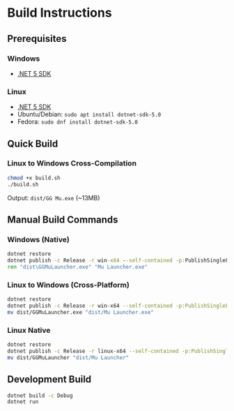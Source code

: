 # Build Instructions

## Prerequisites

### Windows
- [.NET 5 SDK](https://dotnet.microsoft.com/download/dotnet/5.0)

### Linux
- [.NET 5 SDK](https://dotnet.microsoft.com/download/dotnet/5.0)
- Ubuntu/Debian: `sudo apt install dotnet-sdk-5.0`
- Fedora: `sudo dnf install dotnet-sdk-5.0`

## Quick Build

### Linux to Windows Cross-Compilation
```bash
chmod +x build.sh
./build.sh
```

Output: `dist/GG Mu.exe` (~13MB)

## Manual Build Commands

### Windows (Native)
```cmd
dotnet restore
dotnet publish -c Release -r win-x64 --self-contained -p:PublishSingleFile=true -p:IncludeNativeLibrariesForSelfExtract=true -o dist
ren "dist\GGMuLauncher.exe" "Mu Launcher.exe"
```

### Linux to Windows (Cross-Platform)
```bash
dotnet restore
dotnet publish -c Release -r win-x64 --self-contained -p:PublishSingleFile=true -p:IncludeNativeLibrariesForSelfExtract=true -o dist
mv dist/GGMuLauncher.exe "dist/Mu Launcher.exe"
```

### Linux Native
```bash
dotnet restore
dotnet publish -c Release -r linux-x64 --self-contained -p:PublishSingleFile=true -p:IncludeNativeLibrariesForSelfExtract=true -o dist
mv dist/GGMuLauncher "dist/Mu Launcher"
```

## Development Build

```bash
dotnet build -c Debug
dotnet run
```
